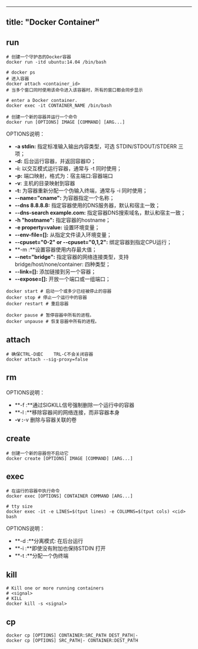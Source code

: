
---
title: "Docker Container"
---

## run

```shell
# 创建一个守护态的Docker容器
docker run -itd ubuntu:14.04 /bin/bash 

# docker ps
# 进入容器
docker attach <container_id> 
# 当多个窗口同时使用该命令进入该容器时，所有的窗口都会同步显示

# enter a Docker container. 
docker exec -it CONTAINER_NAME /bin/bash

```

```shell
# 创建一个新的容器并运行一个命令
docker run [OPTIONS] IMAGE [COMMAND] [ARG...]
```

OPTIONS说明：

- **-a stdin:** 指定标准输入输出内容类型，可选 STDIN/STDOUT/STDERR 三项；
- **-d:** 后台运行容器，并返回容器ID；
- **-i:** 以交互模式运行容器，通常与 -t 同时使用；
- **-p:** 端口映射，格式为：宿主端口:容器端口
- **-v**: 主机的目录映射到容器
- **-t:** 为容器重新分配一个伪输入终端，通常与 -i 同时使用；
- **--name="cname":** 为容器指定一个名称；
- **--dns 8.8.8.8:** 指定容器使用的DNS服务器，默认和宿主一致；
- **--dns-search example.com:** 指定容器DNS搜索域名，默认和宿主一致；
- **-h "hostname":** 指定容器的hostname；
- **-e property=value:** 设置环境变量；
- **--env-file=[]:** 从指定文件读入环境变量；
- **--cpuset="0-2" or --cpuset="0,1,2":** 绑定容器到指定CPU运行；
- **-m :**设置容器使用内存最大值；
- **--net="bridge":** 指定容器的网络连接类型，支持 bridge/host/none/container: 四种类型；
- **--link=[]:** 添加链接到另一个容器；
- **--expose=[]:** 开放一个端口或一组端口；

```shell
docker start # 启动一个或多少已经被停止的容器
docker stop # 停止一个运行中的容器
docker restart # 重启容器

docker pause # 暂停容器中所有的进程。
docker unpause # 恢复容器中所有的进程。
```

## attach

```shell
# 确保CTRL-D或C	TRL-C不会关闭容器
docker attach --sig-proxy=false
```

## rm

OPTIONS说明：

- **-f :**通过SIGKILL信号强制删除一个运行中的容器
- **-l :**移除容器间的网络连接，而非容器本身
- **-v :**-v 删除与容器关联的卷

## create

```shell
# 创建一个新的容器但不启动它
docker create [OPTIONS] IMAGE [COMMAND] [ARG...]
```

## exec

```shell
# 在运行的容器中执行命令
docker exec [OPTIONS] CONTAINER COMMAND [ARG...]

# tty size
docker exec -it -e LINES=$(tput lines) -e COLUMNS=$(tput cols) <cid> bash

```

OPTIONS说明：

- **-d :**分离模式: 在后台运行
- **-i :**即使没有附加也保持STDIN 打开
- **-t :**分配一个伪终端

## kill

```shell
# Kill one or more running containers
# <signal>
# KILL
docker kill -s <signal>
```

## cp

```shell
docker cp [OPTIONS] CONTAINER:SRC_PATH DEST_PATH|-
docker cp [OPTIONS] SRC_PATH|- CONTAINER:DEST_PATH
```
